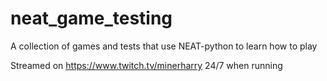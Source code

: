 # neat_game_testing
A collection of games and tests that use NEAT-python to learn how to play 

Streamed on https://www.twitch.tv/minerharry 24/7 when running
